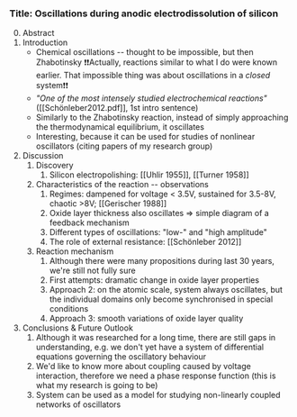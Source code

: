 ### Title: Oscillations during anodic electrodissolution of silicon

0. Abstract
1. Introduction
	* Chemical oscillations -- thought to be impossible, but then Zhabotinsky ❗❗Actually, reactions similar to what I do were known earlier. That impossible thing was about oscillations in a _closed_ system❗❗
	* _"One of the most intensely studied electrochemical reactions"_ ([[Schönleber2012.pdf]], 1st intro sentence)
	* Similarly to the Zhabotinsky reaction, instead of simply approaching the thermodynamical equilibrium, it oscillates
	* Interesting, because it can be used for studies of nonlinear oscillators (citing papers of my research group)
2. Discussion
	1. Discovery
		1. Silicon electropolishing: [[Uhlir 1955]], [[Turner 1958]]
	2. Characteristics of the reaction -- observations
		1. Regimes: dampened for voltage < 3.5V, sustained for 3.5-8V, chaotic >8V; [[Gerischer 1988]] 
		2. Oxide layer thickness also oscillates => simple diagram of a feedback mechanism
		3. Different types of oscillations: "low-" and "high amplitude"
		4. The role of external resistance: [[Schönleber 2012]]
	3. Reaction mechanism
		1. Although there were many propositions during last 30 years, we're still not fully sure
		2. First attempts: dramatic change in oxide layer properties
		3. Approach 2: on the atomic scale, system always oscillates, but the individual domains only become synchronised in special conditions
		4. Approach 3: smooth variations of oxide layer quality
3. Conclusions & Future Outlook
	1. Although it was researched for a long time, there are still gaps in understanding, e.g. we don't yet have a system of differential equations governing the oscillatory behaviour
	2. We'd like to know more about coupling caused by voltage interaction, therefore we need a phase response function (this is what my research is going to be)
	3. System can be used as a model for studying non-linearly coupled networks of oscillators
